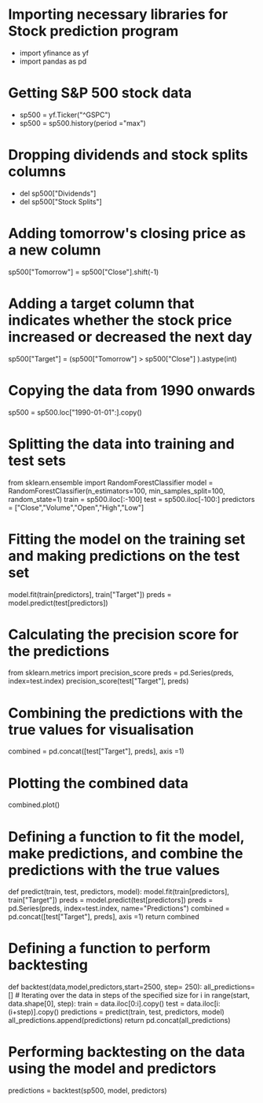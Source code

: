 # Importing necessary libraries for Stock prediction program

* import yfinance as yf
* import pandas as pd

# Getting S&P 500 stock data
* sp500 = yf.Ticker("^GSPC")
* sp500 = sp500.history(period ="max")

# Dropping dividends and stock splits columns
* del sp500["Dividends"]
* del sp500["Stock Splits"]

# Adding tomorrow's closing price as a new column
sp500["Tomorrow"] = sp500["Close"].shift(-1)

# Adding a target column that indicates whether the stock price increased or decreased the next day
sp500["Target"] = (sp500["Tomorrow"] > sp500["Close"] ).astype(int)

# Copying the data from 1990 onwards
sp500 = sp500.loc["1990-01-01":].copy()

# Splitting the data into training and test sets
from sklearn.ensemble import RandomForestClassifier
model = RandomForestClassifier(n_estimators=100, min_samples_split=100, random_state=1)
train = sp500.iloc[:-100]
test = sp500.iloc[-100:]
predictors = ["Close","Volume","Open","High","Low"]

# Fitting the model on the training set and making predictions on the test set
model.fit(train[predictors], train["Target"])
preds = model.predict(test[predictors])

# Calculating the precision score for the predictions
from sklearn.metrics import precision_score
preds = pd.Series(preds, index=test.index)
precision_score(test["Target"], preds)

# Combining the predictions with the true values for visualisation
combined = pd.concat([test["Target"], preds], axis =1)

# Plotting the combined data
combined.plot()

# Defining a function to fit the model, make predictions, and combine the predictions with the true values
def predict(train, test, predictors, model):
    model.fit(train[predictors], train["Target"])
    preds = model.predict(test[predictors])
    preds = pd.Series(preds, index=test.index, name="Predictions")
    combined = pd.concat([test["Target"], preds], axis =1)
    return combined

# Defining a function to perform backtesting
def backtest(data,model,predictors,start=2500, step= 250):
    all_predictions=[]
    # Iterating over the data in steps of the specified size
    for i in range(start, data.shape[0], step):
        train = data.iloc[0:i].copy()
        test = data.iloc[i:(i+step)].copy()
        predictions = predict(train, test, predictors, model)
        all_predictions.append(predictions)
    return pd.concat(all_predictions)

# Performing backtesting on the data using the model and predictors
predictions = backtest(sp500, model, predictors)

